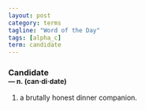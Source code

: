 ```yaml
---
layout: post
category: terms
tagline: "Word of the Day"
tags: [alpha_c]
term: candidate
---
```


<h3>Candidate<br/> <small>&mdash; n. (can<span>&middot;</span>di<span>&middot;</span>date)</small></h3>
<p><ol>
<li>a brutally honest dinner companion.</li>
</ol></p>
